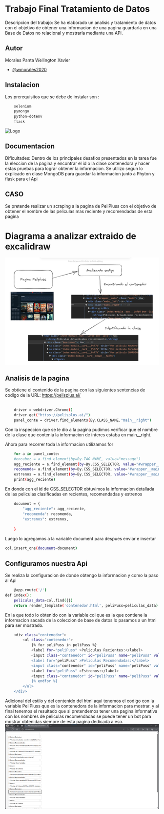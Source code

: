 
# Trabajo Final Tratamiento de Datos

Descripcion del trabajo: Se ha elaborado un analisis y tratamiento de datos con el objetivo de obtener una informacion de una pagina guardarla en una Base de Datos no relacional y mostrarla mediante una API.





## Autor
Morales Panta Wellington Xavier

- [@wmorales2020](https://www.github.com/wmorales2020)



## Instalacion

Los prerequisitos que se debe de instalar son :

```bash
    selenium
    pymongo
    python-dotenv
    flask
```


![Logo](https://www.simplilearn.com/ice9/free_resources_article_thumb/Python_MongoDB.PNG)


## Documentacion
Dificultades:
Dentro de los principales desafios presentados en la tarea fue la eleccion de la pagina y encontrar el id o la clase contenedora y hacer estas pruebas para lograr obtener la informacion.
Se utilizo segun lo explicado en clase MongoDB para guardar la informacion junto a Phyton y flask para el Api

## CASO
Se pretende realizar un scraping a la pagina de PeliPluss con el objetivo de obtener el nombre de las peliculas mas reciente y recomendadas de esta pagina

# Diagrama a analizar extraido de excalidraw
![img_2.png](img_2.png)

## Analisis de la pagina

Se obtiene el contenido de la pagina con las siguientes sentencias de codigo de la URL: https://pelisplus.ai/

```bash
    
    driver = webdriver.Chrome()
    driver.get("https://pelisplus.ai/")
    panel_conte = driver.find_elements(By.CLASS_NAME,"main__right")
```
Con la inspeccion que se le dio a la pagina pudimos verificar que el nombre de la clase que contenia la informacion de interes estaba en main__right.

Ahora para recorrer toda la informacion utilizamos for

```bash
    for a in panel_conte:
    #encabez = a.find_element(by=By.TAG_NAME, value="message")
    agg_reciente = a.find_element(by=By.CSS_SELECTOR, value="#wrapper__main > div.main__right > div:nth-child(2)").text.split(",")
    recomenda= a.find_element(by=By.CSS_SELECTOR, value="#wrapper__main > div.main__right > div:nth-child(3)").text
    estrenos = a.find_element(by=By.CSS_SELECTOR, value="#wrapper__main > div.main__right > div.index-module__box___Lufb8.box--slider").text
    print(agg_reciente)
```

En donde con el id de CSS_SELECTOR obtuvimos la informacion detallada de las peliculas clasificadas en recientes, recomendadas y estrenos

```bash
    document = {
        "agg_reciente": agg_reciente,
        "recomenda": recomenda,
        "estrenos": estrenos,

    }
```
Luego lo agregamos a la variable document para despues enviar e insertar

```bash
col.insert_one(document=document)

```
## Configuramos nuestra Api

Se realiza la configuracion de donde obtengo la informacion y como la paso al Api

```bash
    @app.route('/')
def index():
    peliculas_data=col.find({})
    return render_template('contenedor.html', peliPuss=peliculas_data)
```
En la que todo lo obtenido con la variable col que es la que contiene la informacion sacada de la coleccion de base de datos lo pasamos a un html para ser mostrado.

```bash
    <div class="contenedor">
        <ul class="contenedor">
            {% for peliPuss in peliPuss %}
            <label for="peliPuss" >Peliculas Recientes:</label>
            <input class="contenedor" id="peliPuss" name="peliPuss" value="{{peliPuss.agg_reciente}}" ">
            <label for="peliPuss" >Peliculas Recomendadas:</label>
            <input class="contenedor" id="peliPuss" name="peliPuss" value="{{peliPuss.recomenda}}" ">
            <label for="peliPuss" >Estrenos:</label>
            <input class="contenedor" id="peliPuss" name="peliPuss" value="{{peliPuss.estrenos}}" ">
            {% endfor %}
        </ul>
    </div>
```
Adicional del estilo y del contenido del html aqui tenemos el codigo con la variable PeliPluss que es la contenedora de la informacion para mostrar.
y al final tenemos el resultado que si pretendemos tener una pagina informativa con los nombres de peliculas recomendadas se puede tener un bot para mostrar obtenidas siempre de esta pagina dedicada a eso.
![img_1.png](img_1.png)
